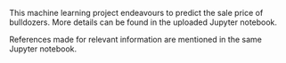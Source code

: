 This machine learning project endeavours to predict the sale price of bulldozers. More details can be found in the uploaded Jupyter notebook.

References made for relevant information are mentioned in the same Jupyter notebook.
